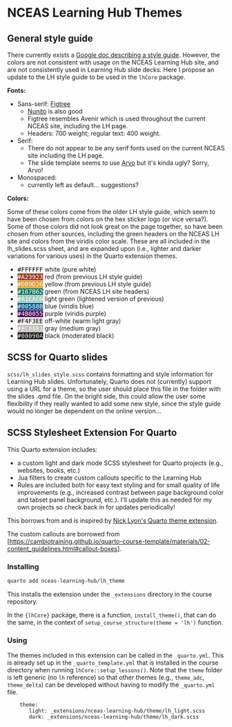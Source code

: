 # NCEAS Learning Hub Themes

## General style guide

There currently exists a [Google doc describing a style guide](https://docs.google.com/document/d/1TTDdxCXuyqDoY8VaXNbnVCWrf9djwb2dww92lBGJeEo/edit?tab=t.0).
However, the colors are not consistent with usage on the NCEAS Learning Hub site,
and are not consistently used in Learning Hub slide decks.  Here I propose an update
to the LH style guide to be used in the `lhCore` package.

__Fonts:__

* Sans-serif: [Figtree](https://fonts.google.com/specimen/Figtree)
    * [Nunito](https://fonts.google.com/specimen/Nunito) is also good
    * Figtree resembles Avenir which is used throughout the current NCEAS site, including the LH page.
    * Headers: 700 weight; regular text: 400 weight.
* Serif:
    * There do not appear to be any serif fonts used on the current NCEAS site including the LH page.
    * The slide template seems to use [Arvo](https://fonts.google.com/specimen/Arvo) but it's kinda ugly? Sorry, Arvo!
* Monospaced:
    * currently left as default... suggestions?

__Colors:__

Some of these colors come from the older LH style guide, which seem to have been
chosen from colors on the hex sticker logo (or vice versa?).  Some of those colors
did not look great on the page together, so have been chosen from other sources,
including the green headers on the NCEAS LH site and colors from the viridis
color scale.  These are all included in the lh_slides.scss sheet, and are expanded
upon (i.e., lighter and darker variations for various uses) in the Quarto extension themes.

* <span style="color:black;background:#FFFFFF;font-family:monospace">#FFFFFF</span> white (pure white)
* <span style="color:white;background:#A23923;font-family:monospace">#A23923</span> red (from previous LH style guide)
* <span style="color:white;background:#DB9D26;font-family:monospace">#DB9D26</span> yellow (from previous LH style guide)
* <span style="color:white;background:#167B62;font-family:monospace">#167B62</span> green (from NCEAS LH site headers)
* <span style="color:white;background:#A1CAC0;font-family:monospace">#A1CAC0</span> light green (lightened version of previous)
* <span style="color:white;background:#00588B;font-family:monospace">#00588B</span> blue (viridis blue)
* <span style="color:white;background:#4B0055;font-family:monospace">#4B0055</span> purple (viridis purple)
* <span style="color:black;background:#F4F3EE;font-family:monospace">#F4F3EE</span> off-white (warm light gray)
* <span style="color:white;background:#BCB8B1;font-family:monospace">#BCB8B1</span> gray (medium gray)
* <span style="color:white;background:#08090A;font-family:monospace">#08090A</span> black (moderated black)

## SCSS for Quarto slides

`scss/lh_slides_style.scss` contains formatting and style information for Learning Hub slides.
Unfortunately, Quarto does not (currently) support using a URL for a theme, so the
user should place this file in the folder with the slides .qmd file.  On the bright side,
this could allow the user some flexibility if they really wanted to add some new style,
since the style guide would no longer be dependent on the online version...

## SCSS Stylesheet Extension For Quarto

This Quarto extension includes:

* a custom light and dark mode SCSS stylesheet for Quarto projects (e.g., websites, books, etc.)
* .lua filters to create custom callouts specific to the Learning Hub
* Rules are included both for easy text styling and for small quality of life improvements (e.g., increased contrast between page background color and tabset panel background, etc.). I'll update this as needed for my own projects so check back in for updates periodically!

This borrows from and is inspired by [Nick Lyon's Quarto theme extension](https://github.com/njlyon0/lyon_scss-theme).  

The custom callouts are borrowed from [https://cambiotraining.github.io/quarto-course-template/materials/02-content_guidelines.html#callout-boxes].

### Installing

```bash
quarto add nceas-learning-hub/lh_theme
```

This installs the extension under the `_extensions` directory in the course repository.

In the `{lhCore}` package, there is a function, `install_theme()`, that can do the same, in the context of `setup_course_structure(theme = 'lh')` function.

### Using 

The themes included in this extension can be called in the `_quarto.yml`.  This is already set up in the `_quarto_template.yml` that is installed in the course directory when running `lhCore::setup_lessons()`.  Note that the `theme` folder is left generic (no `lh` reference) so that other themes (e.g., `theme_adc`, `theme_delta`) can be developed without having to modify the `_quarto.yml` file.

```
    theme:
       light: _extensions/nceas-learning-hub/theme/lh_light.scss
       dark: _extensions/nceas-learning-hub/theme/lh_dark.scss
```
